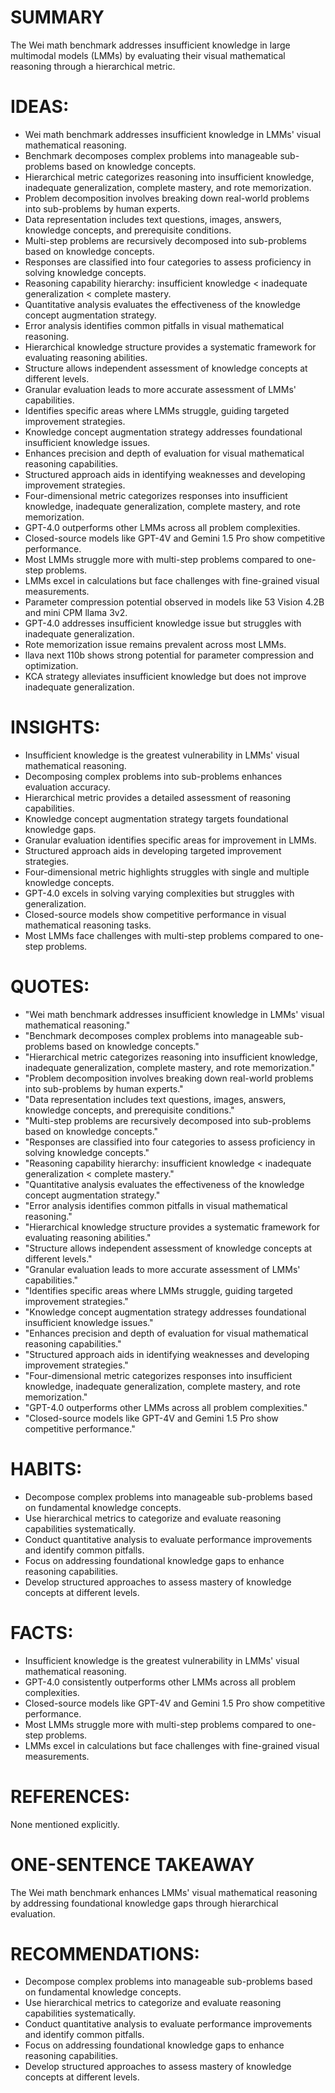 # SUMMARY
The Wei math benchmark addresses insufficient knowledge in large multimodal models (LMMs) by evaluating their visual mathematical reasoning through a hierarchical metric.

# IDEAS:
- Wei math benchmark addresses insufficient knowledge in LMMs' visual mathematical reasoning.
- Benchmark decomposes complex problems into manageable sub-problems based on knowledge concepts.
- Hierarchical metric categorizes reasoning into insufficient knowledge, inadequate generalization, complete mastery, and rote memorization.
- Problem decomposition involves breaking down real-world problems into sub-problems by human experts.
- Data representation includes text questions, images, answers, knowledge concepts, and prerequisite conditions.
- Multi-step problems are recursively decomposed into sub-problems based on knowledge concepts.
- Responses are classified into four categories to assess proficiency in solving knowledge concepts.
- Reasoning capability hierarchy: insufficient knowledge < inadequate generalization < complete mastery.
- Quantitative analysis evaluates the effectiveness of the knowledge concept augmentation strategy.
- Error analysis identifies common pitfalls in visual mathematical reasoning.
- Hierarchical knowledge structure provides a systematic framework for evaluating reasoning abilities.
- Structure allows independent assessment of knowledge concepts at different levels.
- Granular evaluation leads to more accurate assessment of LMMs' capabilities.
- Identifies specific areas where LMMs struggle, guiding targeted improvement strategies.
- Knowledge concept augmentation strategy addresses foundational insufficient knowledge issues.
- Enhances precision and depth of evaluation for visual mathematical reasoning capabilities.
- Structured approach aids in identifying weaknesses and developing improvement strategies.
- Four-dimensional metric categorizes responses into insufficient knowledge, inadequate generalization, complete mastery, and rote memorization.
- GPT-4.0 outperforms other LMMs across all problem complexities.
- Closed-source models like GPT-4V and Gemini 1.5 Pro show competitive performance.
- Most LMMs struggle more with multi-step problems compared to one-step problems.
- LMMs excel in calculations but face challenges with fine-grained visual measurements.
- Parameter compression potential observed in models like 53 Vision 4.2B and mini CPM llama 3v2.
- GPT-4.0 addresses insufficient knowledge issue but struggles with inadequate generalization.
- Rote memorization issue remains prevalent across most LMMs.
- llava next 110b shows strong potential for parameter compression and optimization.
- KCA strategy alleviates insufficient knowledge but does not improve inadequate generalization.

# INSIGHTS:
- Insufficient knowledge is the greatest vulnerability in LMMs' visual mathematical reasoning.
- Decomposing complex problems into sub-problems enhances evaluation accuracy.
- Hierarchical metric provides a detailed assessment of reasoning capabilities.
- Knowledge concept augmentation strategy targets foundational knowledge gaps.
- Granular evaluation identifies specific areas for improvement in LMMs.
- Structured approach aids in developing targeted improvement strategies.
- Four-dimensional metric highlights struggles with single and multiple knowledge concepts.
- GPT-4.0 excels in solving varying complexities but struggles with generalization.
- Closed-source models show competitive performance in visual mathematical reasoning tasks.
- Most LMMs face challenges with multi-step problems compared to one-step problems.

# QUOTES:
- "Wei math benchmark addresses insufficient knowledge in LMMs' visual mathematical reasoning."
- "Benchmark decomposes complex problems into manageable sub-problems based on knowledge concepts."
- "Hierarchical metric categorizes reasoning into insufficient knowledge, inadequate generalization, complete mastery, and rote memorization."
- "Problem decomposition involves breaking down real-world problems into sub-problems by human experts."
- "Data representation includes text questions, images, answers, knowledge concepts, and prerequisite conditions."
- "Multi-step problems are recursively decomposed into sub-problems based on knowledge concepts."
- "Responses are classified into four categories to assess proficiency in solving knowledge concepts."
- "Reasoning capability hierarchy: insufficient knowledge < inadequate generalization < complete mastery."
- "Quantitative analysis evaluates the effectiveness of the knowledge concept augmentation strategy."
- "Error analysis identifies common pitfalls in visual mathematical reasoning."
- "Hierarchical knowledge structure provides a systematic framework for evaluating reasoning abilities."
- "Structure allows independent assessment of knowledge concepts at different levels."
- "Granular evaluation leads to more accurate assessment of LMMs' capabilities."
- "Identifies specific areas where LMMs struggle, guiding targeted improvement strategies."
- "Knowledge concept augmentation strategy addresses foundational insufficient knowledge issues."
- "Enhances precision and depth of evaluation for visual mathematical reasoning capabilities."
- "Structured approach aids in identifying weaknesses and developing improvement strategies."
- "Four-dimensional metric categorizes responses into insufficient knowledge, inadequate generalization, complete mastery, and rote memorization."
- "GPT-4.0 outperforms other LMMs across all problem complexities."
- "Closed-source models like GPT-4V and Gemini 1.5 Pro show competitive performance."

# HABITS:
- Decompose complex problems into manageable sub-problems based on fundamental knowledge concepts.
- Use hierarchical metrics to categorize and evaluate reasoning capabilities systematically.
- Conduct quantitative analysis to evaluate performance improvements and identify common pitfalls.
- Focus on addressing foundational knowledge gaps to enhance reasoning capabilities.
- Develop structured approaches to assess mastery of knowledge concepts at different levels.

# FACTS:
- Insufficient knowledge is the greatest vulnerability in LMMs' visual mathematical reasoning.
- GPT-4.0 consistently outperforms other LMMs across all problem complexities.
- Closed-source models like GPT-4V and Gemini 1.5 Pro show competitive performance.
- Most LMMs struggle more with multi-step problems compared to one-step problems.
- LMMs excel in calculations but face challenges with fine-grained visual measurements.

# REFERENCES:
None mentioned explicitly.

# ONE-SENTENCE TAKEAWAY
The Wei math benchmark enhances LMMs' visual mathematical reasoning by addressing foundational knowledge gaps through hierarchical evaluation.

# RECOMMENDATIONS:
- Decompose complex problems into manageable sub-problems based on fundamental knowledge concepts.
- Use hierarchical metrics to categorize and evaluate reasoning capabilities systematically.
- Conduct quantitative analysis to evaluate performance improvements and identify common pitfalls.
- Focus on addressing foundational knowledge gaps to enhance reasoning capabilities.
- Develop structured approaches to assess mastery of knowledge concepts at different levels.